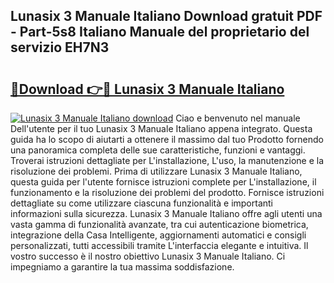## Lunasix 3 Manuale Italiano Download gratuit PDF - Part-5s8 Italiano Manuale del proprietario del servizio EH7N3

# <h2><a href="http://df95u9.blite.top/?on=Lunasix+3+Manuale+Italiano">🔗Download 👉🔴 Lunasix 3 Manuale Italiano</a></h2>

[![Lunasix 3 Manuale Italiano download](https://i.imgur.com/lujVjoI.png)](http://df95u9.blite.top/?on=Lunasix+3+Manuale+Italiano)
Ciao e benvenuto nel manuale Dell'utente per il tuo Lunasix 3 Manuale Italiano appena integrato. Questa guida ha lo scopo di aiutarti a ottenere il massimo dal tuo Prodotto fornendo una panoramica completa delle sue caratteristiche, funzioni e vantaggi. Troverai istruzioni dettagliate per L'installazione, L'uso, la manutenzione e la risoluzione dei problemi. Prima di utilizzare Lunasix 3 Manuale Italiano, questa guida per l'utente fornisce istruzioni complete per L'installazione, il funzionamento e la risoluzione dei problemi del prodotto. Fornisce istruzioni dettagliate su come utilizzare ciascuna funzionalità e importanti informazioni sulla sicurezza. Lunasix 3 Manuale Italiano offre agli utenti una vasta gamma di funzionalità avanzate, tra cui autenticazione biometrica, integrazione della Casa Intelligente, aggiornamenti automatici e consigli personalizzati, tutti accessibili tramite L'interfaccia elegante e intuitiva. Il vostro successo è il nostro obiettivo Lunasix 3 Manuale Italiano. Ci impegniamo a garantire la tua massima soddisfazione.
